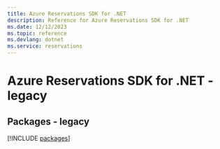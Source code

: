 ```yaml
---
title: Azure Reservations SDK for .NET
description: Reference for Azure Reservations SDK for .NET
ms.date: 12/12/2023
ms.topic: reference
ms.devlang: dotnet
ms.service: reservations
---
```

# Azure Reservations SDK for .NET - legacy
## Packages - legacy
[!INCLUDE [packages](reservations-index.md)]